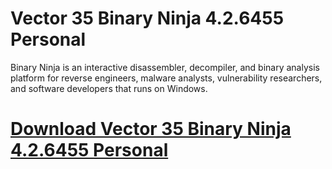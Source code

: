 # Vector 35 Binary Ninja 4.2.6455 Personal

Binary Ninja is an interactive disassembler, decompiler, and binary analysis platform for reverse engineers, malware analysts, vulnerability researchers, and software developers that runs on Windows.

# [Download Vector 35 Binary Ninja 4.2.6455 Personal](https://developer.team/misc-development/35251-vector-35-binary-ninja-426455-personal.html)
